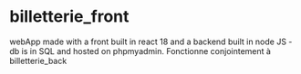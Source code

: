 # billetterie_front
webApp made with a front built in react 18 and a backend built in node JS - db is in SQL and hosted on phpmyadmin. Fonctionne conjointement à billetterie_back
